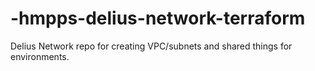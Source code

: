# -hmpps-delius-network-terraform
Delius Network repo for creating VPC/subnets and shared things for environments.
